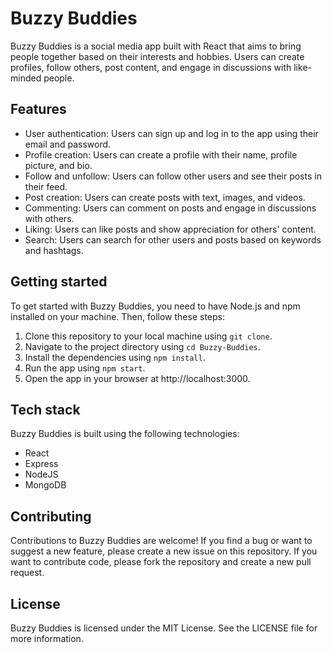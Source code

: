 # Buzzy Buddies

Buzzy Buddies is a social media app built with React that aims to bring people together based on their interests and hobbies. Users can create profiles, follow others, post content, and engage in discussions with like-minded people.

## Features

- User authentication: Users can sign up and log in to the app using their email and password.
- Profile creation: Users can create a profile with their name, profile picture, and bio.
- Follow and unfollow: Users can follow other users and see their posts in their feed.
- Post creation: Users can create posts with text, images, and videos.
- Commenting: Users can comment on posts and engage in discussions with others.
- Liking: Users can like posts and show appreciation for others' content.
- Search: Users can search for other users and posts based on keywords and hashtags.

## Getting started

To get started with Buzzy Buddies, you need to have Node.js and npm installed on your machine. Then, follow these steps:

1. Clone this repository to your local machine using `git clone`.
2. Navigate to the project directory using `cd Buzzy-Buddies`.
3. Install the dependencies using `npm install`.
4. Run the app using `npm start`.
5. Open the app in your browser at http://localhost:3000.

## Tech stack

Buzzy Buddies is built using the following technologies:

- React
- Express
- NodeJS
- MongoDB

## Contributing

Contributions to Buzzy Buddies are welcome! If you find a bug or want to suggest a new feature, please create a new issue on this repository. If you want to contribute code, please fork the repository and create a new pull request.

## License

Buzzy Buddies is licensed under the MIT License. See the LICENSE file for more information.
